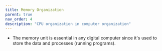 ```yaml
---
title: Memory Organization
parent: true
nav_order: 4
description: "CPU organization in computer organization"
---
```


- The memory unit is essential in any digital computer since it's used to store the data and processes (running programs).

